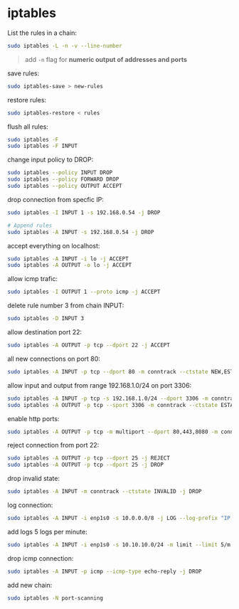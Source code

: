 # iptables

List the rules in a chain:
```bash
sudo iptables -L -n -v --line-number
```
> add `-n` flag for **numeric output of addresses and ports**


save rules:
```bash
sudo iptables-save > new-rules
```

restore rules:
```bash
sudo iptables-restore < rules
```

flush all rules:
```bash
sudo iptables -F
sudo iptables -F INPUT
```

change input policy to DROP:
```bash
sudo iptables --policy INPUT DROP
sudo iptables --policy FORWARD DROP
sudo iptables --policy OUTPUT ACCEPT
```

drop connection from specfic IP:
```bash
sudo iptables -I INPUT 1 -s 192.168.0.54 -j DROP

# Append rules
sudo iptables -A INPUT -s 192.168.0.54 -j DROP
```

accept everything on localhost:
```bash
sudo iptables -A INPUT -i lo -j ACCEPT
sudo iptables -A OUTPUT -o lo -j ACCEPT
```

allow icmp trafic:
```bash
sudo iptables -I OUTPUT 1 --proto icmp -j ACCEPT
```

delete rule number 3 from chain INPUT:
```bash
sudo iptables -D INPUT 3
```

allow destination port 22:
```bash
sudo iptables -A OUTPUT -p tcp --dport 22 -j ACCEPT
```

all new connections on port 80:
```bash
sudo iptables -A INPUT -p tcp --dport 80 -m conntrack --ctstate NEW,ESTABLISHED -j ACCEPT
```

allow input and output from range 192.168.1.0/24 on port 3306:
```bash
sudo iptables -A INPUT -p tcp -s 192.168.1.0/24 --dport 3306 -m conntrack --ctstate NEW,ESTABLISHED -j ACCEPT
sudo iptables -A OUTPUT -p tcp --sport 3306 -m conntrack --ctstate ESTABLISHED -j ACCEPT
```

enable http ports:
```bash
sudo iptables -A OUTPUT -p tcp -m multiport --dport 80,443,8080 -m conntrack --ctstate NEW,ESTABLISHED -j ACCEPT
```

reject connection from port 22:
```bash
sudo iptables -A OUTPUT -p tcp --dport 25 -j REJECT
sudo iptables -A OUTPUT -p tcp --dport 25 -j DROP
```

drop invalid state:
```bash
sudo iptables -A INPUT -m conntrack --ctstate INVALID -j DROP
```

log connection:
```bash
sudo iptables -A INPUT -i enp1s0 -s 10.0.0.0/8 -j LOG --log-prefix "IP SPOOF A:"
```

add logs 5 logs per minute:
```bash
sudo iptables -A INPUT -i enp1s0 -s 10.10.10.0/24 -m limit --limit 5/m --limit-burst 7 -j LOG --log-prefix "IP_SPOOF_A"
```

drop icmp connection:
```bash
sudo iptables -A INPUT -p icmp --icmp-type echo-reply -j DROP
```

add new chain:
```bash
sudo iptables -N port-scanning
```
